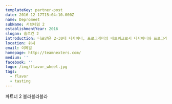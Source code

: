 ```yaml
---
templateKey: partner-post
date: 2016-12-17T15:04:10.000Z
name: Depromeet
subName: 서브네임 2
establishmentYear: 2016
slogan: 슬로건 2
introduction: 디프만은 2-30대 디자이너, 프로그래머의 네트워크로서 디자이너와 프로그래머 간의 생산적인 모임을 지향합니다.
location: 위치
email: 이메일
homepage: http://teamnexters.com/
medium: ''
facebook: ''
logo: /img/flavor_wheel.jpg
tags:
  - flavor
  - tasting
---
```

파트너 2 블라블라블라